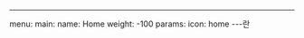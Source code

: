 ---
menu:
    main:
        name: Home
        weight: -100
        params:
            icon: home
---란
